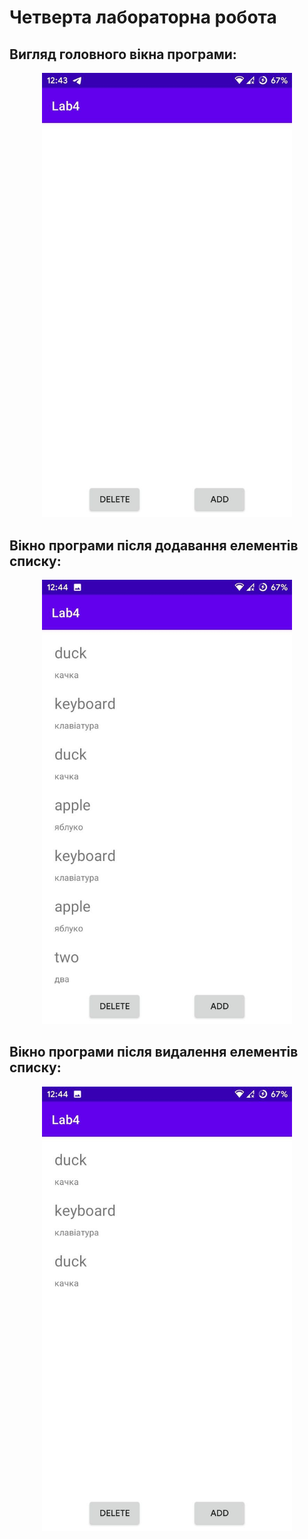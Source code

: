 # Четверта лабораторна робота

## Вигляд головного вікна програми:

<p align="center">
  <img src="../imgs/Lab4/1.jpg" width="400"/>
</p>

## Вікно програми після додавання елементів списку:

<p align="center">
  <img src="../imgs/Lab4/2.jpg" width="400"/>
</p>

## Вікно програми після видалення елементів списку:

<p align="center">
  <img src="../imgs/Lab4/3.jpg" width="400">
</p>
